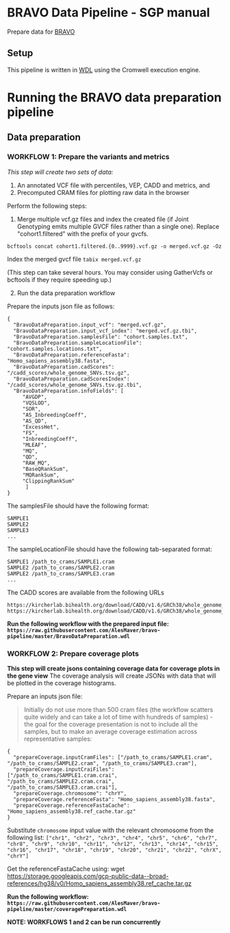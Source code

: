 # BRAVO Data Pipeline - SGP manual
Prepare data for [BRAVO](https://github.com/statgen/bravo)

## Setup
This pipeline is written in [WDL](https://software.broadinstitute.org/wdl/) using the Cromwell execution engine.

# Running the BRAVO data preparation pipeline
## Data preparation
### WORKFLOW 1: Prepare the variants and metrics
*This step will create two sets of data:*
1. An annotated VCF file with percentiles, VEP, CADD and metrics, and
2. Precomputed CRAM files for plotting raw data in the browser

Perform the following steps:
1. Merge multiple vcf.gz files and index the created file (if Joint Genotyping emits multiple GVCF files rather than a single one). Replace "cohort1.filtered" with the prefix of your gvcfs. 

`bcftools concat cohort1.filtered.{0..9999}.vcf.gz -o merged.vcf.gz -Oz`

Index the merged gvcf file
`tabix merged.vcf.gz`

(This step can take several hours. You may consider using GatherVcfs or bcftools if they require speeding up.)

2. Run the data preparation workflow

Prepare the inputs json file as follows:
``` 
{
  "BravoDataPreparation.input_vcf": "merged.vcf.gz",
  "BravoDataPreparation.input_vcf_index": "merged.vcf.gz.tbi",
  "BravoDataPreparation.samplesFile": "cohort.samples.txt",
  "BravoDataPreparation.sampleLocationFile": "cohort.samples.locations.txt",
  "BravoDataPreparation.referenceFasta": "Homo_sapiens_assembly38.fasta",
  "BravoDataPreparation.cadScores": "/cadd_scores/whole_genome_SNVs.tsv.gz",
  "BravoDataPreparation.cadScoresIndex": "/cadd_scores/whole_genome_SNVs.tsv.gz.tbi",
  "BravoDataPreparation.infoFields": [
     "AVGDP",
     "VQSLOD",
     "SOR",
     "AS_InbreedingCoeff",
     "AS_QD",
     "ExcessHet",
     "FS",
     "InbreedingCoeff",
     "MLEAF",
     "MQ",
     "QD",
     "RAW_MQ",
     "BaseQRankSum",
     "MQRankSum",
     "ClippingRankSum"
      ]
} 
```

The samplesFile should have the following format:
```
SAMPLE1
SAMPLE2
SAMPLE3
...
```

The sampleLocationFile should have the following tab-separated format:
```
SAMPLE1 /path_to_crams/SAMPLE1.cram
SAMPLE2 /path_to_crams/SAMPLE2.cram
SAMPLE2 /path_to_crams/SAMPLE3.cram
...
```

The CADD scores are available from the following URLs
```
https://kircherlab.bihealth.org/download/CADD/v1.6/GRCh38/whole_genome_SNVs.tsv.gz
https://kircherlab.bihealth.org/download/CADD/v1.6/GRCh38/whole_genome_SNVs.tsv.gz.tbi
```

**Run the following workflow with the prepared input file: `https://raw.githubusercontent.com/AlesMaver/bravo-pipeline/master/BravoDataPreparation.wdl`**

### WORKFLOW 2: Prepare coverage plots
**This step will create jsons containing coverage data for coverage plots in the gene view**
The coverage analysis will create JSONs with data that will be plotted in the coverage histograms. 

Prepare an inputs json file:
>Initially do not use more than 500 cram files (the workflow scatters quite widely and can take a lot of time with hundreds of samples) - the goal for the coverage presentation is not to include all the samples, but to make an average coverage estimation across representative samples: 

```
{
  "prepareCoverage.inputCramFiles": ["/path_to_crams/SAMPLE1.cram", "/path_to_crams/SAMPLE2.cram", "/path_to_crams/SAMPLE3.cram"],
  "prepareCoverage.inputCraiFiles": ["/path_to_crams/SAMPLE1.cram.crai", "/path_to_crams/SAMPLE2.cram.crai", "/path_to_crams/SAMPLE3.cram.crai"],
  "prepareCoverage.chromosome": "chrY",
  "prepareCoverage.referenceFasta": "Homo_sapiens_assembly38.fasta",
  "prepareCoverage.referenceFastaCache": "Homo_sapiens_assembly38.ref_cache.tar.gz"
} 
```

Substitute `chromosome` input value with the relevant chromosome from the following list: `["chr1", "chr2", "chr3", "chr4", "chr5", "chr6", "chr7", "chr8", "chr9", "chr10", "chr11", "chr12", "chr13", "chr14", "chr15", "chr16", "chr17", "chr18", "chr19", "chr20", "chr21", "chr22", "chrX", "chrY"]`

Get the referenceFastaCache using: wget https://storage.googleapis.com/gcp-public-data--broad-references/hg38/v0/Homo_sapiens_assembly38.ref_cache.tar.gz

**Run the following workflow: `https://raw.githubusercontent.com/AlesMaver/bravo-pipeline/master/coveragePreparation.wdl`**

**NOTE: WORKFLOWS 1 and 2 can be run concurrently**